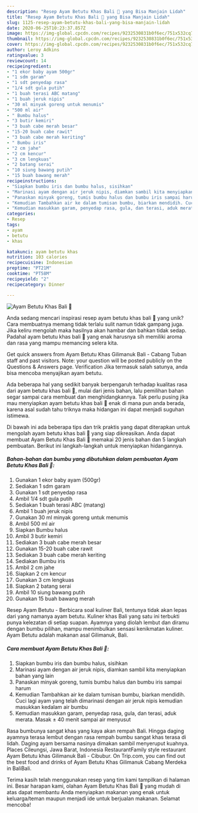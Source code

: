 ```yaml
---
description: "Resep Ayam Betutu Khas Bali 🐔 yang Bisa Manjain Lidah"
title: "Resep Ayam Betutu Khas Bali 🐔 yang Bisa Manjain Lidah"
slug: 1125-resep-ayam-betutu-khas-bali-yang-bisa-manjain-lidah
date: 2020-06-25T10:23:37.857Z
image: https://img-global.cpcdn.com/recipes/9232530831b0f6ec/751x532cq70/ayam-betutu-khas-bali-🐔-foto-resep-utama.jpg
thumbnail: https://img-global.cpcdn.com/recipes/9232530831b0f6ec/751x532cq70/ayam-betutu-khas-bali-🐔-foto-resep-utama.jpg
cover: https://img-global.cpcdn.com/recipes/9232530831b0f6ec/751x532cq70/ayam-betutu-khas-bali-🐔-foto-resep-utama.jpg
author: Leroy Adkins
ratingvalue: 3
reviewcount: 14
recipeingredient:
- "1 ekor baby ayam 500gr"
- "1 sdm garam"
- "1 sdt penyedap rasa"
- "1/4 sdt gula putih"
- "1 buah terasi ABC matang"
- "1 buah jeruk nipis"
- "30 ml minyak goreng untuk menumis"
- "500 ml air"
- " Bumbu halus"
- "3 butir kemiri"
- "3 buah cabe merah besar"
- "15-20 buah cabe rawit"
- "3 buah cabe merah keriting"
- " Bumbu iris"
- "2 cm jahe"
- "2 cm kencur"
- "3 cm lengkuas"
- "2 batang serai"
- "10 siung bawang putih"
- "15 buah bawang merah"
recipeinstructions:
- "Siapkan bumbu iris dan bumbu halus, sisihkan"
- "Marinasi ayam dengan air jeruk nipis, diamkan sambil kita menyiapkan bahan yang lain"
- "Panaskan minyak goreng, tumis bumbu halus dan bumbu iris sampai harum"
- "Kemudian Tambahkan air ke dalam tumisan bumbu, biarkan mendidih. Cuci lagi ayam yang telah dimarinasi dengan air jeruk nipis kemudian masukkan kedalam air bumbu"
- "Kemudian masukkan garam, penyedap rasa, gula, dan terasi, aduk merata. Masak ± 40 menit sampai air menyusut"
categories:
- Resep
tags:
- ayam
- betutu
- khas

katakunci: ayam betutu khas 
nutrition: 103 calories
recipecuisine: Indonesian
preptime: "PT21M"
cooktime: "PT58M"
recipeyield: "2"
recipecategory: Dinner

---
```



![Ayam Betutu Khas Bali 🐔](https://img-global.cpcdn.com/recipes/9232530831b0f6ec/751x532cq70/ayam-betutu-khas-bali-🐔-foto-resep-utama.jpg)

Anda sedang mencari inspirasi resep ayam betutu khas bali 🐔 yang unik? Cara membuatnya memang tidak terlalu sulit namun tidak gampang juga. Jika keliru mengolah maka hasilnya akan hambar dan bahkan tidak sedap. Padahal ayam betutu khas bali 🐔 yang enak harusnya sih memiliki aroma dan rasa yang mampu memancing selera kita.

Get quick answers from Ayam Betutu Khas Gilimanuk Bali - Cabang Tuban staff and past visitors. Note: your question will be posted publicly on the Questions &amp; Answers page. Verification Jika termasuk salah satunya, anda bisa mencoba menyajikan ayam betutu.

Ada beberapa hal yang sedikit banyak berpengaruh terhadap kualitas rasa dari ayam betutu khas bali 🐔, mulai dari jenis bahan, lalu pemilihan bahan segar sampai cara membuat dan menghidangkannya. Tak perlu pusing jika mau menyiapkan ayam betutu khas bali 🐔 enak di mana pun anda berada, karena asal sudah tahu triknya maka hidangan ini dapat menjadi suguhan istimewa.


Di bawah ini ada beberapa tips dan trik praktis yang dapat diterapkan untuk mengolah ayam betutu khas bali 🐔 yang siap dikreasikan. Anda dapat membuat Ayam Betutu Khas Bali 🐔 memakai 20 jenis bahan dan 5 langkah pembuatan. Berikut ini langkah-langkah untuk menyiapkan hidangannya.

<!--inarticleads1-->

##### Bahan-bahan dan bumbu yang dibutuhkan dalam pembuatan Ayam Betutu Khas Bali 🐔:

1. Gunakan 1 ekor baby ayam (500gr)
1. Sediakan 1 sdm garam
1. Gunakan 1 sdt penyedap rasa
1. Ambil 1/4 sdt gula putih
1. Sediakan 1 buah terasi ABC (matang)
1. Ambil 1 buah jeruk nipis
1. Gunakan 30 ml minyak goreng untuk menumis
1. Ambil 500 ml air
1. Siapkan  Bumbu halus
1. Ambil 3 butir kemiri
1. Sediakan 3 buah cabe merah besar
1. Gunakan 15-20 buah cabe rawit
1. Sediakan 3 buah cabe merah keriting
1. Sediakan  Bumbu iris
1. Ambil 2 cm jahe
1. Siapkan 2 cm kencur
1. Gunakan 3 cm lengkuas
1. Siapkan 2 batang serai
1. Ambil 10 siung bawang putih
1. Gunakan 15 buah bawang merah


Resep Ayam Betutu - Berbicara soal kuliner Bali, tentunya tidak akan lepas dari yang namanya ayam betutu. Kuliner khas Bali yang satu ini terbukti punya kelezatan di setiap suapan. Ayamnya yang diolah lembut dan diramu dengan bumbu pilihan, mampu menimbulkan sensasi kenikmatan kuliner. Ayam Betutu adalah makanan asal Gilimanuk, Bali. 

<!--inarticleads2-->

##### Cara membuat Ayam Betutu Khas Bali 🐔:

1. Siapkan bumbu iris dan bumbu halus, sisihkan
1. Marinasi ayam dengan air jeruk nipis, diamkan sambil kita menyiapkan bahan yang lain
1. Panaskan minyak goreng, tumis bumbu halus dan bumbu iris sampai harum
1. Kemudian Tambahkan air ke dalam tumisan bumbu, biarkan mendidih. Cuci lagi ayam yang telah dimarinasi dengan air jeruk nipis kemudian masukkan kedalam air bumbu
1. Kemudian masukkan garam, penyedap rasa, gula, dan terasi, aduk merata. Masak ± 40 menit sampai air menyusut


Rasa bumbunya sangat khas yang kaya akan rempah Bali. Hingga daging ayamnya terasa lembut dengan rasa rempah bumbu sangat khas terasa di lidah. Daging ayam bersama nasinya dimakan sambil menyeruput kuahnya. Places Cileungsi, Jawa Barat, Indonesia RestaurantFamily style restaurant Ayam Betutu khas Gilimanuk Bali - Cibubur. On Trip.com, you can find out the best food and drinks of Ayam Betutu Khas Gilimanuk Cabang Merdeka in BaliBali. 

Terima kasih telah menggunakan resep yang tim kami tampilkan di halaman ini. Besar harapan kami, olahan Ayam Betutu Khas Bali 🐔 yang mudah di atas dapat membantu Anda menyiapkan makanan yang enak untuk keluarga/teman maupun menjadi ide untuk berjualan makanan. Selamat mencoba!
